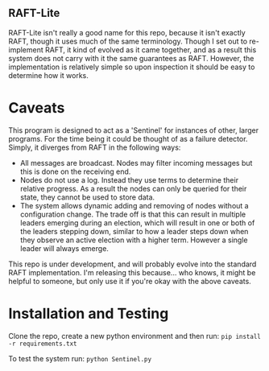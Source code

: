 ## RAFT-Lite
RAFT-Lite isn't really a good name for this repo, because it isn't exactly RAFT, though it uses much of the same terminology. Though I set out to re-implement RAFT, it kind of evolved as it came together, and as a result this system does not carry with it the same guarantees as RAFT. However, the implementation is relatively simple so upon inspection it should be easy to determine how it works. 

# Caveats
This program is designed to act as a 'Sentinel' for instances of other, larger programs. For the time being it could be thought of as a failure detector. Simply, it diverges from RAFT in the following ways:
* All messages are broadcast. Nodes may filter incoming messages but this is done on the receiving end.
* Nodes do not use a log. Instead they use terms to determine their relative progress. As a result the nodes can only be queried for their state, they cannot be used to store data. 
* The system allows dynamic adding and removing of nodes without a configuration change. The trade off is that this can result in multiple leaders emerging during an election, which will result in one or both of the leaders stepping down, similar to how a leader steps down when they observe an active election with a higher term. However a single leader will always emerge. 

This repo is under development, and will probably evolve into the standard RAFT implementation. I'm releasing this because... who knows, it might be helpful to someone, but only use it if you're okay with the above caveats. 

# Installation and Testing
Clone the repo, create a new python environment and then run:
`pip install -r requirements.txt`

To test the system run: 
`python Sentinel.py`
